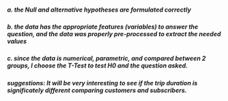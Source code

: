 ##### a. the Null and alternative hypotheses are formulated correctly
##### b. the data has the appropriate features (variables) to answer the question, and the data was properly pre-processed to extract the needed values
##### c. since the data is numerical, parametric, and compared between 2 groups, I choose the T-Test to test H0 and the question asked. 
##### suggestions: It will be very interesting to see if the trip duration is significately different comparing customers and subscribers. 